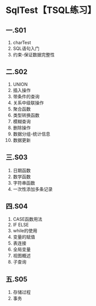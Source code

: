 # SqlTest【TSQL练习】 
## 一.S01
1. charTest
2. SQL语句入门
3. 约束-保证数据完整性
## 二.S02 ##
1. UNION
2. 插入操作
3. 带条件的查询
4. 关系中级联操作
5. 聚合函数
6. 类型转换函数
7. 模糊查询
8. 删除操作
9. 数据分组-统计信息
10. 数据更新
## 三.S03 ##
1. 日期函数
2. 数学函数
3. 字符串函数
4. 一次性添加多条记录
## 四.S04 ##
1. CASE函数用法
2. IF ELSE
3. while的使用
4. 变量的赋值
5. 表连接
6. 全局变量
7. 视图概述
8. 子查询
## 五.S05 ##
1. 存储过程
2. 事务